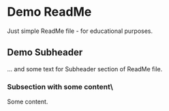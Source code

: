# Demo ReadМе

Just simple ReadMe file - for educational purposes.

## Demo Subheader

... and some text for Subheader section of ReadMe file.

### Subsection with some content\

Some content.
